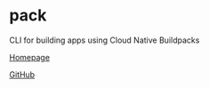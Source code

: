 # pack

CLI for building apps using Cloud Native Buildpacks

[Homepage](https://buildpacks.io/)

[GitHub](https://github.com/buildpacks/pack)
